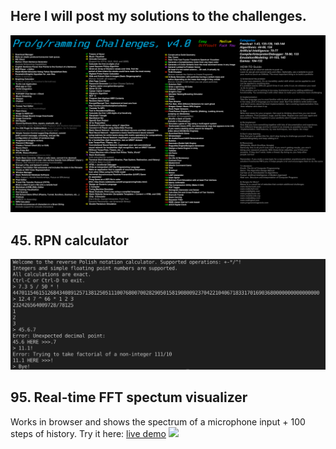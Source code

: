 ## Here I will post my solutions to the challenges.
![All challenges](challenges.png)

## 45. RPN calculator
![](45/example.png)

## 95. Real-time FFT spectum visualizer
Works in browser and shows the spectrum of a microphone input + 100 steps of history.
Try it here: [live demo](https://sorrge.github.io/fft_visualizer.html)
![](95/capture.gif)
